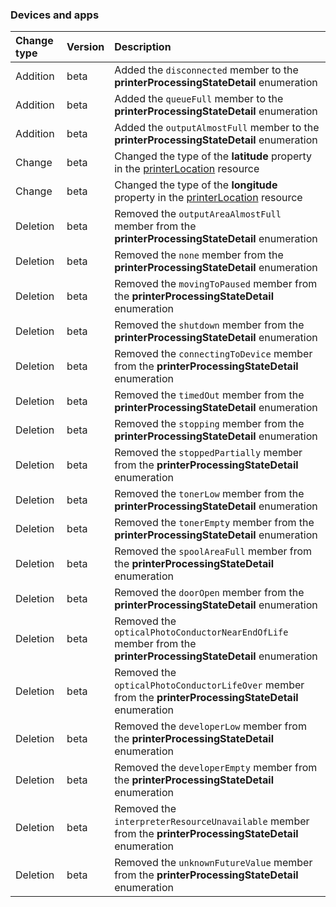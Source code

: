 ### Devices and apps

| **Change type** | **Version** | **Description** |
|:---|:---|:---|
|Addition|beta|Added the `disconnected` member to the **printerProcessingStateDetail** enumeration|
|Addition|beta|Added the `queueFull` member to the **printerProcessingStateDetail** enumeration|
|Addition|beta|Added the `outputAlmostFull` member to the **printerProcessingStateDetail** enumeration|
|Change|beta|Changed the type of the **latitude** property in the [printerLocation](https://docs.microsoft.com/en-us/graph/api/resources/printerLocation?view=graph-rest-beta) resource|
|Change|beta|Changed the type of the **longitude** property in the [printerLocation](https://docs.microsoft.com/en-us/graph/api/resources/printerLocation?view=graph-rest-beta) resource|
|Deletion|beta|Removed the `outputAreaAlmostFull` member from the **printerProcessingStateDetail** enumeration|
|Deletion|beta|Removed the `none` member from the **printerProcessingStateDetail** enumeration|
|Deletion|beta|Removed the `movingToPaused` member from the **printerProcessingStateDetail** enumeration|
|Deletion|beta|Removed the `shutdown` member from the **printerProcessingStateDetail** enumeration|
|Deletion|beta|Removed the `connectingToDevice` member from the **printerProcessingStateDetail** enumeration|
|Deletion|beta|Removed the `timedOut` member from the **printerProcessingStateDetail** enumeration|
|Deletion|beta|Removed the `stopping` member from the **printerProcessingStateDetail** enumeration|
|Deletion|beta|Removed the `stoppedPartially` member from the **printerProcessingStateDetail** enumeration|
|Deletion|beta|Removed the `tonerLow` member from the **printerProcessingStateDetail** enumeration|
|Deletion|beta|Removed the `tonerEmpty` member from the **printerProcessingStateDetail** enumeration|
|Deletion|beta|Removed the `spoolAreaFull` member from the **printerProcessingStateDetail** enumeration|
|Deletion|beta|Removed the `doorOpen` member from the **printerProcessingStateDetail** enumeration|
|Deletion|beta|Removed the `opticalPhotoConductorNearEndOfLife` member from the **printerProcessingStateDetail** enumeration|
|Deletion|beta|Removed the `opticalPhotoConductorLifeOver` member from the **printerProcessingStateDetail** enumeration|
|Deletion|beta|Removed the `developerLow` member from the **printerProcessingStateDetail** enumeration|
|Deletion|beta|Removed the `developerEmpty` member from the **printerProcessingStateDetail** enumeration|
|Deletion|beta|Removed the `interpreterResourceUnavailable` member from the **printerProcessingStateDetail** enumeration|
|Deletion|beta|Removed the `unknownFutureValue` member from the **printerProcessingStateDetail** enumeration|
